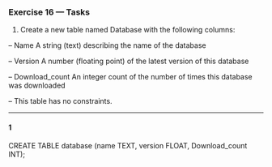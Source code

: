 ### Exercise 16 — Tasks
1. Create a new table named  Database with the following columns:

  – Name A string (text) describing the name of the database

  – Version A number (floating point) of the latest version of this
 database

 – Download_count An integer count of the number of times this database was downloaded

 – This table has no constraints.
_________________

#### 1

CREATE TABLE database (name TEXT, version FLOAT, Download_count INT);
